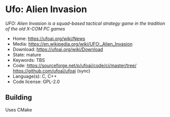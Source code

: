 # Ufo: Alien Invasion

_UFO: Alien Invasion is a squad-based tactical strategy game in the tradition of the old X-COM PC games_

- Home: https://ufoai.org/wiki/News
- Media: <https://en.wikipedia.org/wiki/UFO:_Alien_Invasion>
- Download: https://ufoai.org/wiki/Download
- State: mature
- Keywords: TBS 
- Code: https://sourceforge.net/p/ufoai/code/ci/master/tree/ https://github.com/ufoai/ufoai (sync)
- Language(s): C, C++
- Code license: GPL-2.0

## Building

Uses CMake

